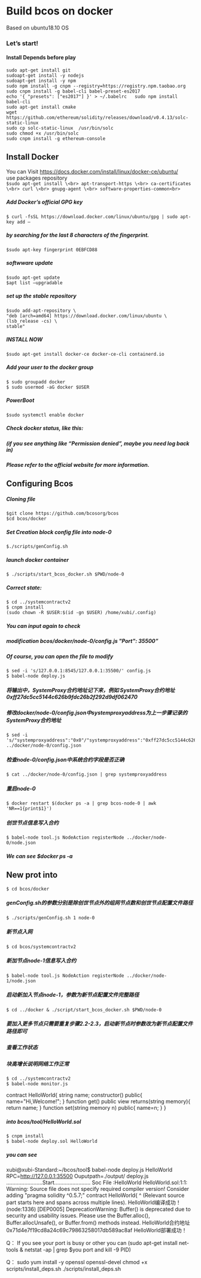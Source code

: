 **Build bcos on docker**
====================
Based on ubuntu18.10 OS
### Let’s start!
#### Install Depends before play
	sudo apt-get install git
	sudoapt-get install -y nodejs 
	sudoapt-get install -y npm
	sudo npm install -g cnpm --registry=https://registry.npm.taobao.org
	sudo cnpm install -g babel-cli babel-preset-es2017
	echo '{ "presets": ["es2017"] }' > ~/.babelrc	sudo npm install babel-cli
	sudo apt-get install cmake
	wget https://github.com/ethereum/solidity/releases/download/v0.4.13/solc-static-linux
	sudo cp solc-static-linux  /usr/bin/solc
	sudo chmod +x /usr/bin/solc
	sudo cnpm install -g ethereum-console

## Install Docker
You can Visit  https://docs.docker.com/install/linux/docker-ce/ubuntu/
<br>
use packages repository
<br>
	```
	$sudo apt-get install \<br>
	apt-transport-https \<br>
	ca-certificates \<br>
	curl \<br>
	gnupg-agent \<br>
	software-properties-common<br>
	```
##### Add Docker’s official GPG key
	$ curl -fsSL https://download.docker.com/linux/ubuntu/gpg | sudo apt-key add –
##### by searching for the last 8 characters of the fingerprint.
	$sudo apt-key fingerprint 0EBFCD88      
##### softwware update
	$sudo apt-get update
	$apt list –upgradable
##### set up the stable repository
	$sudo add-apt-repository \
    "deb [arch=amd64] https://download.docker.com/linux/ubuntu \
    (lsb_release -cs) \
    stable"
##### INSTALL NOW
	$sudo apt-get install docker-ce docker-ce-cli containerd.io
##### Add your user to the docker group
	$ sudo groupadd docker
	$ sudo usermod -aG docker $USER
##### PowerBoot
	$sudo systemctl enable docker     
##### Check docker status, like this:
##### (if you see anything like “Permission denied”,  maybe you need log back in)

##### Please refer to the official website for more information.
## Configuring Bcos
##### Cloning file
	$git clone https://github.com/bcosorg/bcos
	$cd bcos/docker
##### Set Creation block config file into node-0
	$./scripts/genConfig.sh

##### launch docker container
	$ ./scripts/start_bcos_docker.sh $PWD/node-0
##### Correct state:

	$ cd ../systemcontractv2
	$ cnpm install
	(sudo chown -R $USER:$(id -gn $USER) /home/xubi/.config)
##### You can input again to check

##### modification bcos/docker/node-0/config.js  "Port": 35500”
##### Of course, you can open the file to modify
	$ sed -i 's/127.0.0.1:8545/127.0.0.1:35500/' config.js
	$ babel-node deploy.js
#####  将输出中，SystemProxy合约地址记下来，例如 SystemProxy合约地址 0xff27dc5cc5144c626b9fdc26b2f292d9df062470
#####  修改docker/node-0/config.json中systemproxyaddress为上一步骤记录的SystemProxy合约地址 
	$ sed -i 's/"systemproxyaddress":"0x0"/"systemproxyaddress":"0xff27dc5cc5144c626b9fdc26b2f292d9df062470"/' ../docker/node-0/config.json

#####  检查node-0/config.json中系统合约字段是否正确
	$ cat ../docker/node-0/config.json | grep systemproxyaddress

##### 重启node-0
	$ docker restart $(docker ps -a | grep bcos-node-0 | awk 'NR==1{print$1}')

##### 创世节点信息写入合约
	$ babel-node tool.js NodeAction registerNode ../docker/node-0/node.json

##### We can see $docker ps -a


## New prot into
	$ cd bcos/docker
##### genConfig.sh的参数分别是除创世节点外的组网节点数和创世节点配置文件路径
	$ ./scripts/genConfig.sh 1 node-0
##### 新节点入网
	$ cd bcos/systemcontractv2
##### 新加节点node-1信息写入合约
	$ babel-node tool.js NodeAction registerNode ../docker/node-1/node.json 

##### 启动新加入节点node-1，参数为新节点配置文件完整路径
	$ cd ../docker & ./script/start_bcos_docker.sh $PWD/node-0
##### 要加入更多节点只需要重复步骤2.2-2.3，启动新节点时参数改为新节点配置文件路径即可
##### 查看工作状态
##### 块高增长说明网络工作正常
	$ cd ../systemcontractv2
	$ babel-node monitor.js




contract HelloWorld{
    string name;
    constructor() public{
       name="Hi,Welcome!";
    }
    function get() public view returns(string memory){
        return name;
    }
    function set(string memory n) public{
    	name=n;
    }
}
##### into bcos/tool/HelloWorld.sol
	$ cnpm install
	$ babel-node deploy.sol HelloWorld
##### you can see
xubi@xubi-Standard:~/bcos/tool$ babel-node deploy.js HelloWorld
RPC=http://127.0.0.1:35500
Ouputpath=./output/
deploy.js  ........................Start........................
Soc File :HelloWorld
HelloWorld.sol:1:1: Warning: Source file does not specify required compiler version! Consider adding "pragma solidity ^0.5.7;"
contract HelloWorld{
^ (Relevant source part starts here and spans across multiple lines).
HelloWorld编译成功！
(node:1336) [DEP0005] DeprecationWarning: Buffer() is deprecated due to security and usability issues. Please use the Buffer.alloc(), Buffer.allocUnsafe(), or Buffer.from() methods instead.
HelloWorld合约地址 0x71d4e7f19cd8a24c69c79863258017db589ac8af
HelloWorld部署成功！


Q：
If you see your port is busy or other you can (sudo apt-get install net-tools  & netstat -ap | grep $you port and kill -9 PID) 


Q：
sudo yum install -y openssl openssl-devel
chmod +x scripts/install_deps.sh
./scripts/install_deps.sh

